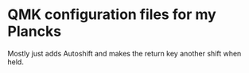 # QMK configuration files for my Plancks

Mostly just adds Autoshift and makes the return key another shift when held.

